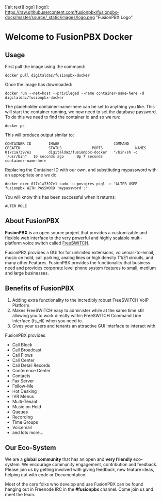 ![alt text][logo]
[logo]: https://raw.githubusercontent.com/fusionpbx/fusionpbx-docs/master/source/_static/images/logo.png "FusionPBX Logo"

Welcome to FusionPBX Docker
=========================

Usage
-----

First pull the image using the command:
```
docker pull digitaldaz/fusionpbx-docker
```
Once the image has downloaded:
```
docker run --net=host --privileged --name container-name-here -d digitaldaz/fusionpbx-docker
```
The placeholder container-name-here can be set to anything you like. This will start the container running, we now need to set the 
database password. To do this we need to find the container id and so we run:
```
docker ps
```
This will produce output similar to:
```
CONTAINER ID        IMAGE                         COMMAND                  CREATED             STATUS              PORTS               NAMES
017c1a7397e1        digitaldaz/fusionpbx-docker   "/bin/sh -c '/usr/bin"   10 seconds ago      Up 7 seconds                            container-name-here
```
Replacing the Container ID with our own, and substituting mypassword with an appropriate one we do:
```
docker exec 017c1a7397e1 sudo -u postgres psql -c "ALTER USER fusionpbx WITH PASSWORD 'mypassword';"
```
You will know this has been successful when it returns:
```
ALTER ROLE
```

About FusionPBX
---------------

**FusionPBX** is an open source project that provides a customizable and
flexible web interface to the very powerful and highly scalable
multi-platform voice switch called [FreeSWITCH](http://www.freeswitch.org/).

FusionPBX provides a GUI for for unlimited
extensions, voicemail-to-email, music on hold, call parking, analog
lines or high density T1/E1 circuits, and many other Features. FusionPBX
provides the functionality that business need and provides corporate
level phone system features to small, medium and large businesses.

Benefits of FusionPBX
---------------------

1. Adding extra functionality to the incredibly robust FreeSWITCH VoIP Platform.
2. Makes FreeSWITCH easy to administer while at the same time
   still allowing you to work directly within FreeSWITCH Command Line Interface (fs_cli) when you need to. 
3. Gives your users and tenants an attractive GUI interface to interact with. 


FusionPBX provides:

* Call Block
* Call Broadcast
* Call Flows
* Call Center
* Call Detail Records
* Conference Center
* Contacts
* Fax Server
* Follow-Me
* Hot Desking
* IVR Menus
* Multi-Tenant
* Music on Hold
* Queues
* Recording
* Time Groups
* Voicemail
* and lots more...

Our Eco-System
--------------

We are a **global community** that has an open and **very friendly** eco-system.  We encourage community engagement, contribution and feedback. Please join us by getting involved with giving feedback, new feature ideas, helping out with code or Documentation.


Most of the core folks who develop and use FusionPBX can be found hanging out in Freenode IRC in the **#fusionpbx** channel. Come join us and meet the team.

